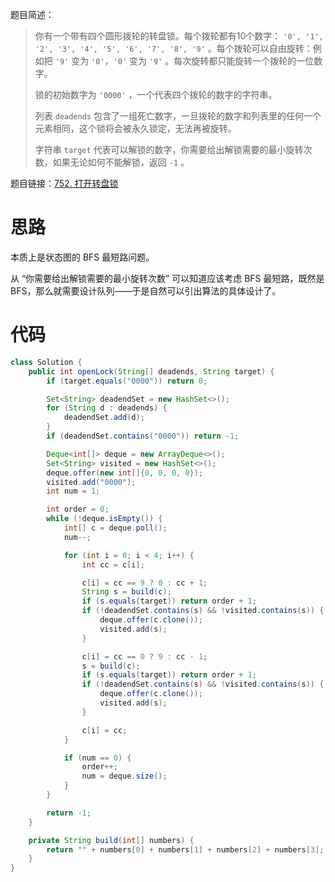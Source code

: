 题目简述：

> 你有一个带有四个圆形拨轮的转盘锁。每个拨轮都有10个数字： `'0', '1', '2', '3', '4', '5', '6', '7', '8', '9'` 。每个拨轮可以自由旋转：例如把 `'9'` 变为 `'0'`，`'0'` 变为 `'9'` 。每次旋转都只能旋转一个拨轮的一位数字。
>
> 锁的初始数字为 `'0000'` ，一个代表四个拨轮的数字的字符串。
>
> 列表 `deadends` 包含了一组死亡数字，一旦拨轮的数字和列表里的任何一个元素相同，这个锁将会被永久锁定，无法再被旋转。
>
> 字符串 `target` 代表可以解锁的数字，你需要给出解锁需要的最小旋转次数，如果无论如何不能解锁，返回 `-1` 。

题目链接：[752. 打开转盘锁](https://leetcode.cn/problems/open-the-lock/)

# 思路

本质上是状态图的 BFS 最短路问题。

从 “你需要给出解锁需要的最小旋转次数” 可以知道应该考虑 BFS 最短路，既然是 BFS，那么就需要设计队列——于是自然可以引出算法的具体设计了。

# 代码

```java
class Solution {
    public int openLock(String[] deadends, String target) {
        if (target.equals("0000")) return 0;

        Set<String> deadendSet = new HashSet<>();
        for (String d : deadends) {
            deadendSet.add(d);
        }
        if (deadendSet.contains("0000")) return -1;

        Deque<int[]> deque = new ArrayDeque<>();
        Set<String> visited = new HashSet<>();
        deque.offer(new int[]{0, 0, 0, 0});
        visited.add("0000");
        int num = 1;

        int order = 0;
        while (!deque.isEmpty()) {
            int[] c = deque.poll();
            num--;

            for (int i = 0; i < 4; i++) {
                int cc = c[i];

                c[i] = cc == 9 ? 0 : cc + 1;
                String s = build(c);
                if (s.equals(target)) return order + 1;
                if (!deadendSet.contains(s) && !visited.contains(s)) {
                    deque.offer(c.clone());
                    visited.add(s);
                }

                c[i] = cc == 0 ? 9 : cc - 1;
                s = build(c);
                if (s.equals(target)) return order + 1;
                if (!deadendSet.contains(s) && !visited.contains(s)) {
                    deque.offer(c.clone());
                    visited.add(s);
                }

                c[i] = cc;
            }

            if (num == 0) {
                order++;
                num = deque.size();
            }
        }

        return -1;
    }

    private String build(int[] numbers) {
        return "" + numbers[0] + numbers[1] + numbers[2] + numbers[3];
    }
}
```

